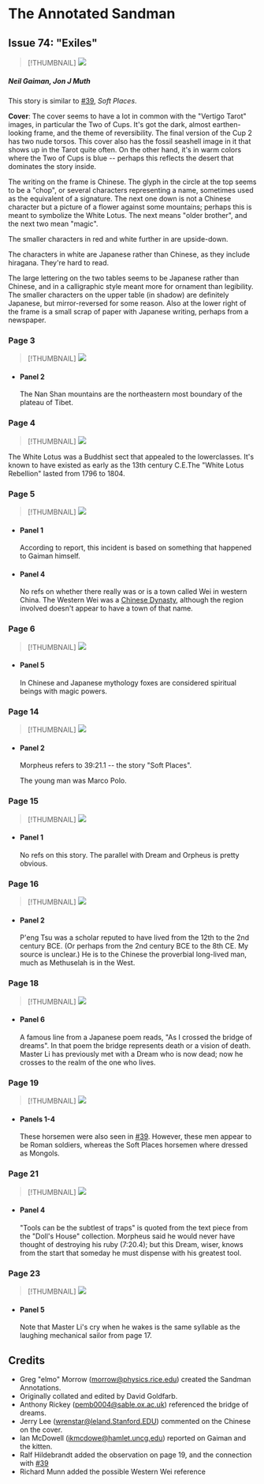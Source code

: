# The Annotated Sandman

## Issue 74: "Exiles"

> [!THUMBNAIL] ![](thumbnails/sandman.74/page00.jpg)

##### Neil Gaiman, Jon J Muth

This story is similar to [#39](sandman.39.md), _Soft Places_.

**Cover**: The cover seems to have a lot in common with the "Vertigo Tarot" images, in particular the Two of Cups. It's got the dark, almost earthen-looking frame, and the theme of reversibility. The final version of the Cup 2 has two nude torsos. This cover also has the fossil seashell image in it that shows up in the Tarot quite often. On the other hand, it's in warm colors where the Two of Cups is blue -- perhaps this reflects the desert that dominates the story inside.

The writing on the frame is Chinese. The glyph in the circle at the top seems to be a "chop", or several characters representing a name, sometimes used as the equivalent of a signature. The next one down is not a Chinese character but a picture of a flower against some mountains; perhaps this is meant to symbolize the White Lotus. The next means "older brother", and the next two mean "magic".

The smaller characters in red and white further in are upside-down.

The characters in white are Japanese rather than Chinese, as they include hiragana. They're hard to read.

The large lettering on the two tables seems to be Japanese rather than Chinese, and in a calligraphic style meant more for ornament than legibility. The smaller characters on the upper table (in shadow) are definitely Japanese, but mirror-reversed for some reason. Also at the lower right of the frame is a small scrap of paper with Japanese writing, perhaps from a newspaper.

### Page 3

> [!THUMBNAIL] ![](thumbnails/sandman.74/page03.jpg)

- #### Panel 2

  The Nan Shan mountains are the northeastern most boundary of the plateau of Tibet.

### Page 4

> [!THUMBNAIL] ![](thumbnails/sandman.74/page04.jpg)

The White Lotus was a Buddhist sect that appealed to the lowerclasses. It's known to have existed as early as the 13th century C.E.The "White Lotus Rebellion" lasted from 1796 to 1804.

### Page 5

> [!THUMBNAIL] ![](thumbnails/sandman.74/page05.jpg)

- #### Panel 1

  According to report, this incident is based on something that happened to Gaiman himself.

- #### Panel 4

  No refs on whether there really was or is a town called Wei in western China. The Western Wei was a [Chinese Dynasty](https://en.wikipedia.org/wiki/Western_Wei), although the region involved doesn't appear to have a town of that name.

### Page 6

> [!THUMBNAIL] ![](thumbnails/sandman.74/page06.jpg)

- #### Panel 5

  In Chinese and Japanese mythology foxes are considered spiritual beings with magic powers.

### Page 14

> [!THUMBNAIL] ![](thumbnails/sandman.74/page14.jpg)

- #### Panel 2

  Morpheus refers to 39:21.1 -- the story "Soft Places".

  The young man was Marco Polo.

### Page 15

> [!THUMBNAIL] ![](thumbnails/sandman.74/page15.jpg)

- #### Panel 1

  No refs on this story. The parallel with Dream and Orpheus is pretty obvious.

### Page 16

> [!THUMBNAIL] ![](thumbnails/sandman.74/page16.jpg)

- #### Panel 2

  P'eng Tsu was a scholar reputed to have lived from the 12th to the 2nd century BCE. (Or perhaps from the 2nd century BCE to the 8th CE. My source is unclear.) He is to the Chinese the proverbial long-lived man, much as Methuselah is in the West.

### Page 18

> [!THUMBNAIL] ![](thumbnails/sandman.74/page18.jpg)

- #### Panel 6

  A famous line from a Japanese poem reads, "As I crossed the bridge of dreams". In that poem the bridge represents death or a vision of death. Master Li has previously met with a Dream who is now dead; now he crosses to the realm of the one who lives.

### Page 19

> [!THUMBNAIL] ![](thumbnails/sandman.74/page19.jpg)

- #### Panels 1-4

  These horsemen were also seen in [#39](sandman.39.md). However, these men appear to be Roman soldiers, whereas the Soft Places horsemen where dressed as Mongols.

### Page 21

> [!THUMBNAIL] ![](thumbnails/sandman.74/page21.jpg)

- #### Panel 4

  "Tools can be the subtlest of traps" is quoted from the text piece from the "Doll's House" collection. Morpheus said he would never have thought of destroying his ruby (7:20.4); but this Dream, wiser, knows from the start that someday he must dispense with his greatest tool.

### Page 23

> [!THUMBNAIL] ![](thumbnails/sandman.74/page23.jpg)

- #### Panel 5

  Note that Master Li's cry when he wakes is the same syllable as the laughing mechanical sailor from page 17.

## Credits

- Greg "elmo" Morrow (morrow@physics.rice.edu) created the Sandman Annotations.
- Originally collated and edited by David Goldfarb.
- Anthony Rickey (pemb0004@sable.ox.ac.uk) referenced the bridge of dreams.
- Jerry Lee (wrenstar@leland.Stanford.EDU) commented on the Chinese on the cover.
- Ian McDowell (ikmcdowe@hamlet.uncg.edu) reported on Gaiman and the kitten.
- Ralf Hildebrandt added the observation on page 19, and the connection with [#39](sandman.39.md)
- Richard Munn added the possible Western Wei reference
